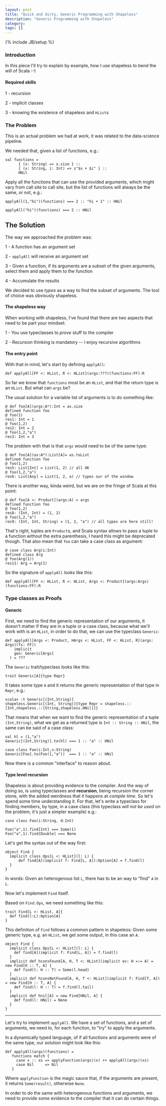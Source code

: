 ```yaml
---
layout: post
title: "Quick and dirty, Generic Programming with Shapeless"
description: "Generic Programming with Shapeless"
category: 
tags: []
---
```

{% include JB/setup %}

### Introduction

In this piece I'll try to explain by example, how I use shapeless to bend the will of Scala :-)

#### Required skills

1 - recursion

2 - implicit classes 

3 - knowing the existence of shapeless and `HList`s

### The Problem

This is an actual problem we had at work, it was related to the data-science pipeline.

We needed that, given a list of functions, e.g.:

~~~
val functions =
      { (x: String) => x.size } ::
      { (x: String, i: Int) => s"$x + $i" } ::
      HNil
~~~

Apply all the functions that can use the provided arguments, which might vary from call site to call site, but the list of functions will always be the same, or not, e.g.:

~~~
applyAll(1,"hi")(functions) === 2 :: "hi + 1" :: HNil

applyAll("hi")(functions) === 2 :: HNil
~~~


## The Solution

The way we approached the problem was:

1 - A function has an argument set

2 - `applyAll` will receive an argument set

3 - Given a function, if its arguments are a subset of the given arguments, select them and apply them to the function

4 - Accumulate the results

We decided to use _types_ as a way to find the subset of arguments. The tool of choice was obviously shapeless.

#### The shapeless way

When working with shapeless, I've found that there are two aspects that need to be part your mindset: 

1 - You use typeclasses to _prove_ stuff to the compiler

2 - Recursion thinking is mandatory -- I enjoy recursive algorithms 


#### The entry point

With that in mind, let's start by defining `applyAll`:

~~~
def applyAll[FF <: HList, R <: HList](args:???)(functions:FF):R
~~~

So far we know that `functions` most be an `HList`, and that the return type is an `HList`. But what can `args` be?

The usual solution for a variable list of arguments is to do something like:

~~~
@ def foo[A](args:A*):Int = as.size
defined function foo
@ foo(1)
res1: Int = 1
@ foo(1,2)
res2: Int = 2
@ foo(1,2,"a")
res3: Int = 3
~~~

The problem with that is that `args` would need to be of the same type:

~~~
@ def foo[A](as:A*):List[A]= as.toList
defined function foo
@ foo(1,2)
res5: List[Int] = List(1, 2) // all OK
@ foo(1,2,"a")
res6: List[Any] = List(1, 2, a) // types our of the window
~~~

There is another way, kinda weird, but we are on the fringe of Scala at this point:

~~~
@ def foo[A <: Product](args:A) = args
defined function foo
@ foo(1,2)
res8: (Int, Int) = (1, 2) 
@ foo(1,2,"a")
res9: (Int, Int, String) = (1, 2, "a") // all types are here still!
~~~

That's right, tuples are `Product`s, and Scala syntax allows to pass a tuple to a function without the extra parenthesis, I heard this might be deprecated though. That also mean that `foo` can take a case class as argument:

~~~
@ case class Arg(i:Int)
defined class Arg
@ foo(Arg(1))
res11: Arg = Arg(1)
~~~

So the signature of `applyAll` looks like this:

~~~
def applyAll[FF <: HList, R <: HList, Args <: Product](args:Args)(functions:FF):R
~~~

### Type classes as Proofs

#### Generic

First, we need to find the generic representation of our arguments, it doesn't matter if they are in a tuple or a case class, because what we'll work with is an `HList`, in order to do that, we can use the typeclass `Generic`:

~~~
def applyAll[Args <: Product, HArgs <: HList, FF <: HList, R](args: Args)(fs: FF)(
    implicit
    gen: Generic[Args]
  ) = ???
~~~

The `Generic` trait/typeclass looks like this:

~~~
trait Generic[A]{type Repr}
~~~

It takes some type `A` and it returns the generic representation of that type in `Repr`, e.g.:

~~~
scala> :t Generic[(Int,String)]
shapeless.Generic[(Int, String)]{type Repr = shapeless.::[Int,shapeless.::[String,shapeless.HNil]]}
~~~

That means that when we want to find the generic representation of a tuple `(Int,String)`, what we get as a returned type is `Int :: String :: HNil`, the same can be said of a case class:

~~~
val hl = (1,"a")
Generic[(Int,String)].to(hl) === 1 :: "a" :: HNil

case class Foo(i:Int,s:String)
Generic[Foo].to(Foo(1,"a"))  === 1 :: "a" :: HNil

~~~

Now there is a common "interface" to reason about.

#### Type level recursion

Shapeless is about providing evidence to the compiler. And the way of doing so, is using typeclasses and **recursion**, being recursion the corner stone, with the added weirdness that it happens at _compile time_. So let's spend some time understanding it. For that, let's write a typeclass for finding members, by type, in a case class (this typeclass *will not be used* on the problem, it's just a simpler example) e.g.:

~~~
case class Foo(i:String, d:Int)

Foo("a",1).find[Int] === Some(1)
Foo("a",1).find[Double] === None

~~~

Let's get the syntax out of the way first:

~~~
object Find {
  implicit class Ops[L <: HList](l: L) {
      def find[A](implicit f: Find[L, A]):Option[A] = f.find(l)
  }
}
~~~

In words: Given an heterogenous list `L`, there has to be an way to "find" `A` in `L`. 

Now let's implement `Find` itself. 

Based on `Find.Ops`, we need something like this:

~~~
trait Find[L <: HList, A]{
  def find(l:L):Option[A]
}
~~~

This definition of `Find` follows a common pattern in shapeless: Given some generic type, e.g. an `HList`, we get some output, in this case an `A`.

~~~
object Find {
  implicit class Ops[L <: HList](l: L) {
    def find[A](implicit f: Find[L, A]) = f.find(l)
  }
  implicit def hconsFound[A, H, T <: HList](implicit ev: H =:= A) = new Find[H :: T, A] {
    def find(l: H :: T) = Some(l.head)
  }
  implicit def hconsNotFound[A, H, T <: HList](implicit f: Find[T, A]) = new Find[H :: T, A] {
    def find(l: H :: T) = f.find(l.tail)
  }
  implicit def hnil[A] = new Find[HNil, A] {
    def find(l: HNil) = None
  }
}
~~~






---
Let's try to implement `applyAll`. We have a set of functions, and a set of arguments, we need to, for each function, to "try" to apply the arguments.

In a dynamically typed language, of if all functions and arguments were of the same type, our solution might look like this:

~~~
def applyAll(args)(functions) = 
   functions match {
     case x :: xs => applyFunction(args)(x) ++ applyAll(args)(xs)
     case Nil     => Nil
   }
~~~

Where `applyFunction` is the magic sauce that, if the arguments are present, it returns `Some(result)`, otherwise `None`.

In order to do the same with heterogenous functions and arguments, we need to provide some evidence to the compiler that it can do certain things.
